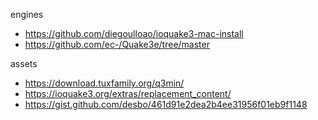 engines
* https://github.com/diegoulloao/ioquake3-mac-install
* https://github.com/ec-/Quake3e/tree/master

assets
* https://download.tuxfamily.org/q3min/
* https://ioquake3.org/extras/replacement_content/
* https://gist.github.com/desbo/461d91e2dea2b4ee31956f01eb9f1148
